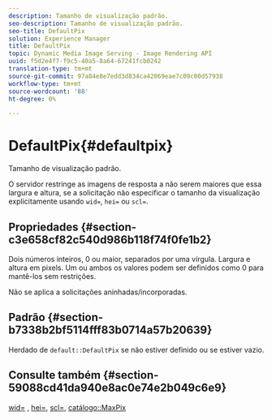 ```yaml
---
description: Tamanho de visualização padrão.
seo-description: Tamanho de visualização padrão.
seo-title: DefaultPix
solution: Experience Manager
title: DefaultPix
topic: Dynamic Media Image Serving - Image Rendering API
uuid: f5d2e4f7-f9c5-40a5-8a64-67241fcb0242
translation-type: tm+mt
source-git-commit: 97a84e8e7edd3d834ca42069eae7c09c00d57938
workflow-type: tm+mt
source-wordcount: '88'
ht-degree: 0%

---
```



# DefaultPix{#defaultpix}

Tamanho de visualização padrão.

O servidor restringe as imagens de resposta a não serem maiores que essa largura e altura, se a solicitação não especificar o tamanho da visualização explicitamente usando `wid=`, `hei=` ou `scl=`.

## Propriedades {#section-c3e658cf82c540d986b118f74f0fe1b2}

Dois números inteiros, 0 ou maior, separados por uma vírgula. Largura e altura em pixels. Um ou ambos os valores podem ser definidos como 0 para mantê-los sem restrições.

Não se aplica a solicitações aninhadas/incorporadas.

## Padrão {#section-b7338b2bf5114fff83b0714a57b20639}

Herdado de `default::DefaultPix` se não estiver definido ou se estiver vazio.

## Consulte também {#section-59088cd41da940e8ac0e74e2b049c6e9}

[wid=](../../../../../is-api/http-ref/image-serving-api-ref/c-http-protocol-reference/c-command-reference/r-is-http-wid.md#reference-bfeadcb67bf4485f851eb21345527e47) ,  [hei=](../../../../../is-api/http-ref/image-serving-api-ref/c-http-protocol-reference/c-command-reference/r-is-http-hei.md#reference-6d6f556ccc0e4b98a815e8a5c1944a96),  [scl=](../../../../../is-api/http-ref/image-serving-api-ref/c-http-protocol-reference/c-command-reference/r-scl.md#reference-b2a74e493d0d407e98fe350551ba3fcc),  [catálogo::MaxPix](../../../../../is-api/image-catalog/image-serving-api-ref/c-image-catalog-reference/c-attributes-reference/r-maxpix.md#reference-e167d396ac794079ba8b5e6eb16eeda5)

